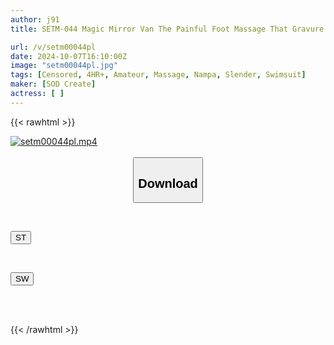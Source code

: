 ```yaml
---
author: j91
title: SETM-044 Magic Mirror Van The Painful Foot Massage That Gravure Idols Receive On Late-Night Sex Shows Is Given To Ordinary People Wearing Bikinis!! Six Amateur Girls From The Countryside Who Insisted That "It’s Just A Foot Reflexology…" And When Their Clitoris Was Stimulated, They Let Out Erotic Sighs And Even Had Sex!

url: /v/setm00044pl
date: 2024-10-07T16:10:00Z
image: "setm00044pl.jpg"
tags: [Censored, 4HR+, Amateur, Massage, Nampa, Slender, Swimsuit]
maker: [SOD Create]
actress: [ ]
---
```



{{< rawhtml >}}

<div class="video" data-videoid="YZD0lGDQ1YUvXOg">
    <a href="javascript:;">
        <img src="/v/setm00044pl/setm00044pl.jpg" width="WIDTH" height="HEIGHT" alt="setm00044pl.mp4" loading="lazy">
    </a>
</div>

<script type="text/javascript" src="https://j91.asia/asset/on-demand-st.js"></script>

<br>
  <link rel="stylesheet" href="https://j91.asia/asset/bs5.css">
  
  <center>
  <button class="btn btn-primary" type="button" data-bs-toggle="collapse" data-bs-target=".multi-collapse" aria-expanded="false" aria-controls="multiCollapseExample1 multiCollapseExample2"><h2>Download</h2></button></center>
</p>
<div class="row">
  <div class="col">
    <div class="collapse multi-collapse" id="multiCollapseExample1">
      <div class="card card-body">
	      	      <br>
<div class="buttons">  
<p><a href="/v/setm00044pl/st.html" target="_blank"><button class="btn-hover color-3"><i class="fa fa-download"></i> ST</button></a></p></div>
    </div>
  </div>
</div>
  <div class="col">
    <div class="collapse multi-collapse" id="multiCollapseExample2">
      <div class="card card-body">
	      <br>
<div class="buttons">
<p><a href="/v/setm00044pl/sw.html" target="_blank"><button class="btn-hover color-2"><i class="fa fa-download"></i> SW</button></a></p></div>
<br><br>
      </div>
    </div>
  </div>
</div>

{{< /rawhtml >}}